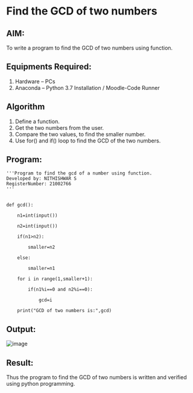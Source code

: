 # Find the GCD of two numbers

## AIM:
To write a program to find the GCD of two numbers using function.

## Equipments Required:
1. Hardware – PCs
2. Anaconda – Python 3.7 Installation / Moodle-Code Runner

## Algorithm
1. Define a function.
2. Get the two numbers from the user.
3. Compare the two values, to find the smaller number.
4. Use for() and if() loop to find the GCD of the two numbers.

## Program:
```
'''Program to find the gcd of a number using function.
Developed by: NITHISHWAR S
RegisterNumber: 21002766
'''


def gcd():
    
    n1=int(input())
    
    n2=int(input())
    
    if(n1>n2):
        
        smaller=n2
        
    else:
        
        smaller=n1
        
    for i in range(1,smaller+1):
        
        if(n1%i==0 and n2%i==0):
            
            gcd=i
            
    print("GCD of two numbers is:",gcd)
```
## Output:

![image](https://user-images.githubusercontent.com/94164665/146316518-35c550ea-3aa4-4848-8159-c32fb3b71f21.png)


## Result:
Thus the program to find the GCD of two numbers is written and verified using python programming.
